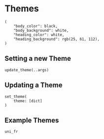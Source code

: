 # Themes

```typst
(
    "body_color": black,
    "body_background": white,
    "heading_color": white,
    "heading_background": rgb(25, 61, 112),
)
```

## Setting a new Theme
```typst
update_theme(..args)
```


## Updating a Theme
```typst
set_theme(
    theme: [dict]
)
```

## Example Themes
```typst
uni_fr
```